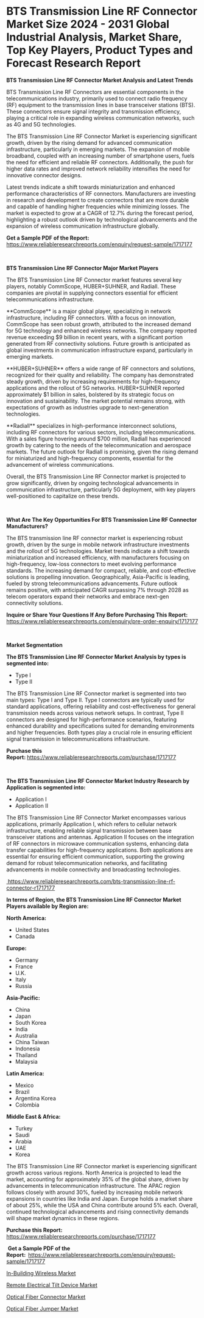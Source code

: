 <p><h1>BTS Transmission Line RF Connector Market Size 2024 - 2031 Global Industrial Analysis, Market Share, Top Key Players, Product Types and Forecast Research Report</h1></p><p><strong>BTS Transmission Line RF Connector Market Analysis and Latest Trends</strong></p>
<p><p>BTS Transmission Line RF Connectors are essential components in the telecommunications industry, primarily used to connect radio frequency (RF) equipment to the transmission lines in base transceiver stations (BTS). These connectors ensure signal integrity and transmission efficiency, playing a critical role in expanding wireless communication networks, such as 4G and 5G technologies.</p><p>The BTS Transmission Line RF Connector Market is experiencing significant growth, driven by the rising demand for advanced communication infrastructure, particularly in emerging markets. The expansion of mobile broadband, coupled with an increasing number of smartphone users, fuels the need for efficient and reliable RF connectors. Additionally, the push for higher data rates and improved network reliability intensifies the need for innovative connector designs.</p><p>Latest trends indicate a shift towards miniaturization and enhanced performance characteristics of RF connectors. Manufacturers are investing in research and development to create connectors that are more durable and capable of handling higher frequencies while minimizing losses. The market is expected to grow at a CAGR of 12.7% during the forecast period, highlighting a robust outlook driven by technological advancements and the expansion of wireless communication infrastructure globally.</p></p>
<p><strong>Get a Sample PDF of the Report:&nbsp;</strong> <a href="https://www.reliableresearchreports.com/enquiry/request-sample/1717177?utm_campaign=8&utm_medium=2&utm_source=Github&utm_content=ia&utm_term=28122024&utm_id=bts-transmission-line-rf-connector">https://www.reliableresearchreports.com/enquiry/request-sample/1717177</a></p>
<p>&nbsp;</p>
<p><strong>BTS Transmission Line RF Connector Major Market Players</strong></p>
<p><p>The BTS Transmission Line RF Connector market features several key players, notably CommScope, HUBER+SUHNER, and Radiall. These companies are pivotal in supplying connectors essential for efficient telecommunications infrastructure.</p><p>**CommScope** is a major global player, specializing in network infrastructure, including RF connectors. With a focus on innovation, CommScope has seen robust growth, attributed to the increased demand for 5G technology and enhanced wireless networks. The company reported revenue exceeding $9 billion in recent years, with a significant portion generated from RF connectivity solutions. Future growth is anticipated as global investments in communication infrastructure expand, particularly in emerging markets.</p><p>**HUBER+SUHNER** offers a wide range of RF connectors and solutions, recognized for their quality and reliability. The company has demonstrated steady growth, driven by increasing requirements for high-frequency applications and the rollout of 5G networks. HUBER+SUHNER reported approximately $1 billion in sales, bolstered by its strategic focus on innovation and sustainability. The market potential remains strong, with expectations of growth as industries upgrade to next-generation technologies.</p><p>**Radiall** specializes in high-performance interconnect solutions, including RF connectors for various sectors, including telecommunications. With a sales figure hovering around $700 million, Radiall has experienced growth by catering to the needs of the telecommunication and aerospace markets. The future outlook for Radiall is promising, given the rising demand for miniaturized and high-frequency components, essential for the advancement of wireless communications.</p><p>Overall, the BTS Transmission Line RF Connector market is projected to grow significantly, driven by ongoing technological advancements in communication infrastructure, particularly 5G deployment, with key players well-positioned to capitalize on these trends.</p></p>
<p>&nbsp;</p>
<p><strong>What Are The Key Opportunities For BTS Transmission Line RF Connector Manufacturers?</strong></p>
<p><p>The BTS transmission line RF connector market is experiencing robust growth, driven by the surge in mobile network infrastructure investments and the rollout of 5G technologies. Market trends indicate a shift towards miniaturization and increased efficiency, with manufacturers focusing on high-frequency, low-loss connectors to meet evolving performance standards. The increasing demand for compact, reliable, and cost-effective solutions is propelling innovation. Geographically, Asia-Pacific is leading, fueled by strong telecommunications advancements. Future outlook remains positive, with anticipated CAGR surpassing 7% through 2028 as telecom operators expand their networks and embrace next-gen connectivity solutions.</p></p>
<p><strong>Inquire or Share Your Questions If Any Before Purchasing This Report:</strong> <a href="https://www.reliableresearchreports.com/enquiry/pre-order-enquiry/1717177?utm_campaign=8&utm_medium=2&utm_source=Github&utm_content=ia&utm_term=28122024&utm_id=bts-transmission-line-rf-connector">https://www.reliableresearchreports.com/enquiry/pre-order-enquiry/1717177</a></p>
<p>&nbsp;</p>
<p><strong>Market Segmentation</strong></p>
<p><strong>The BTS Transmission Line RF Connector Market Analysis by types is segmented into:</strong></p>
<p><ul><li>Type I</li><li>Type II</li></ul></p>
<p><p>The BTS Transmission Line RF Connector market is segmented into two main types: Type I and Type II. Type I connectors are typically used for standard applications, offering reliability and cost-effectiveness for general transmission needs across various network setups. In contrast, Type II connectors are designed for high-performance scenarios, featuring enhanced durability and specifications suited for demanding environments and higher frequencies. Both types play a crucial role in ensuring efficient signal transmission in telecommunications infrastructure.</p></p>
<p><strong>Purchase this Report:&nbsp;</strong><a href="https://www.reliableresearchreports.com/purchase/1717177?utm_campaign=8&utm_medium=2&utm_source=Github&utm_content=ia&utm_term=28122024&utm_id=bts-transmission-line-rf-connector">https://www.reliableresearchreports.com/purchase/1717177</a></p>
<p>&nbsp;</p>
<p><strong>The BTS Transmission Line RF Connector Market Industry Research by Application is segmented into:</strong></p>
<p><ul><li>Application I</li><li>Application II</li></ul></p>
<p><p>The BTS Transmission Line RF Connector Market encompasses various applications, primarily Application I, which refers to cellular network infrastructure, enabling reliable signal transmission between base transceiver stations and antennas. Application II focuses on the integration of RF connectors in microwave communication systems, enhancing data transfer capabilities for high-frequency applications. Both applications are essential for ensuring efficient communication, supporting the growing demand for robust telecommunication networks, and facilitating advancements in mobile connectivity and broadcasting technologies.</p></p>
<p><a href="https://www.reliableresearchreports.com/bts-transmission-line-rf-connector-r1717177?utm_campaign=8&utm_medium=2&utm_source=Github&utm_content=ia&utm_term=28122024&utm_id=bts-transmission-line-rf-connector">&nbsp;https://www.reliableresearchreports.com/bts-transmission-line-rf-connector-r1717177</a></p>
<p><strong>In terms of Region, the BTS Transmission Line RF Connector Market Players available by Region are:</strong></p>
<p>
    <p> <strong> North America: </strong>
        <ul>
            <li>United States</li>
            <li>Canada</li>
        </ul>
        </p> 
    <p> <strong> Europe: </strong>
        <ul>
            <li>Germany</li>
            <li>France</li>
            <li>U.K.</li>
            <li>Italy</li>
            <li>Russia</li>
        </ul>
        </p> 
    <p> <strong> Asia-Pacific: </strong>
        <ul>
            <li>China</li>
            <li>Japan</li>
            <li>South Korea</li>
            <li>India</li>
            <li>Australia</li>
            <li>China Taiwan</li>
            <li>Indonesia</li>
            <li>Thailand</li>
            <li>Malaysia</li>
        </ul>
        </p> 
    <p> <strong> Latin America: </strong>
        <ul>
            <li>Mexico</li>
            <li>Brazil</li>
            <li>Argentina Korea</li>
            <li>Colombia</li>
        </ul>
        </p> 
    <p> <strong> Middle East & Africa: </strong>
        <ul>
            <li>Turkey</li>
            <li>Saudi</li>
            <li>Arabia</li>
            <li>UAE</li>
            <li>Korea</li>
        </ul>
    </p>
    </p>
<p><p>The BTS Transmission Line RF Connector market is experiencing significant growth across various regions. North America is projected to lead the market, accounting for approximately 35% of the global share, driven by advancements in telecommunication infrastructure. The APAC region follows closely with around 30%, fueled by increasing mobile network expansions in countries like India and Japan. Europe holds a market share of about 25%, while the USA and China contribute around 5% each. Overall, continued technological advancements and rising connectivity demands will shape market dynamics in these regions.</p></p>
<p><strong>Purchase this Report: </strong><a href="https://www.reliableresearchreports.com/purchase/1717177?utm_campaign=8&utm_medium=2&utm_source=Github&utm_content=ia&utm_term=28122024&utm_id=bts-transmission-line-rf-connector">https://www.reliableresearchreports.com/purchase/1717177</a></p>
<p>&nbsp;<strong>Get a Sample PDF of the Report:&nbsp;&nbsp;</strong><a href="https://www.reliableresearchreports.com/enquiry/request-sample/1717177?utm_campaign=8&utm_medium=2&utm_source=Github&utm_content=ia&utm_term=28122024&utm_id=bts-transmission-line-rf-connector">https://www.reliableresearchreports.com/enquiry/request-sample/1717177</a></p>
<p><strong></strong></p>
<p><p><a href="https://github.com/bornergabrielle89/Market-Research-Report-List-1/blob/main/in-building-wireless-market.md?utm_campaign=8&utm_medium=2&utm_source=Github&utm_content=ia&utm_term=28122024&utm_id=bts-transmission-line-rf-connector">In-Building Wireless Market</a></p><p><a href="https://github.com/toldenargelia86/Market-Research-Report-List-1/blob/main/remote-electrical-tilt-device-market.md?utm_campaign=8&utm_medium=2&utm_source=Github&utm_content=ia&utm_term=28122024&utm_id=bts-transmission-line-rf-connector">Remote Electrical Tilt Device Market</a></p><p><a href="https://github.com/mcfred89/Market-Research-Report-List-1/blob/main/optical-fiber-connector-market.md?utm_campaign=8&utm_medium=2&utm_source=Github&utm_content=ia&utm_term=28122024&utm_id=bts-transmission-line-rf-connector">Optical Fiber Connector Market</a></p><p><a href="https://github.com/comasnickie/Market-Research-Report-List-1/blob/main/optical-fiber-jumper-market.md?utm_campaign=8&utm_medium=2&utm_source=Github&utm_content=ia&utm_term=28122024&utm_id=bts-transmission-line-rf-connector">Optical Fiber Jumper Market</a></p></p>